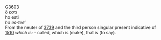 <body>
  <p>G3603<br>  ὅ εστι  <br> ho esti  <br><i>ho</i> <i>es-tee‘ </i><br>From the neuter of <a href="g3739.htm">3739</a> and the third person singular present indicative of <a href="g1510.htm">1510</a>  <i>which</i> <i>is:</i> - called, which is (make), that is (to say).<br></p>
 </body>